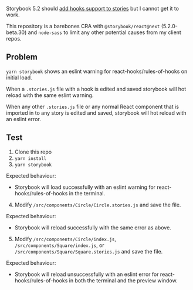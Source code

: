 Storybook 5.2 should [add hooks support to stories](https://github.com/storybookjs/storybook/pull/7571) but I cannot get it to work.

This repository is a barebones CRA with `@storybook/react@next` (5.2.0-beta.30) and `node-sass` to limit any other potential causes from my client repos.

## Problem

`yarn storybook` shows an eslint warning for react-hooks/rules-of-hooks on initial load.

When a `.stories.js` file with a hook is edited and saved storybook will hot reload with the same eslint warning.

When any other `.stories.js` file or any normal React component that is imported in to any story is edited and saved, storybook will hot reload with an eslint error.

## Test

1. Clone this repo
2. `yarn install`
3. `yarn storybook`

Expected behaviour:
* Storybook will load successfully with an eslint warning for react-hooks/rules-of-hooks in the terminal.

4. Modify `/src/components/Circle/Circle.stories.js` and save the file.

Expected behaviour:
* Storybook will reload successfully with the same error as above.

5. Modify `/src/components/Circle/index.js`, `/src/components/Square/index.js`, or `/src/components/Square/Square.stories.js` and save the file.

Expected behaviour:
* Storybook will reload unsuccessfully with an eslint error for react-hooks/rules-of-hooks in both the terminal and the preview window.
